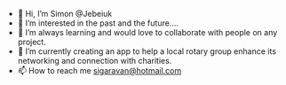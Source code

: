 - 👋 Hi, I’m Simon @Jebeiuk
- 👀 I’m interested in the past and the future....
- 🌱  I’m always learning and would love to collaborate with people on any project.
- 💞️ I’m currently creating an app to help a local rotary group enhance its networking and connection with charities.
- 📫 How to reach me sigaravan@hotmail.com

<!---
Jebeiuk/Jebeiuk is a ✨ special ✨ repository because its `README.md` (this file) appears on your GitHub profile.
You can click the Preview link to take a look at your changes.
--->
